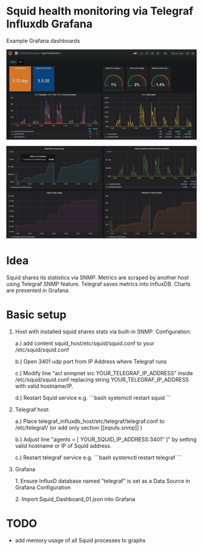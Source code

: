 # Squid health monitoring via Telegraf Influxdb Grafana

Example Grafana dashboards

![](_images/squid_grafana_example_01.png)

![](_images/squid_grafana_example_02.png)


# Idea
Squid shares its statistics via SNMP.
Metrics are scraped by another host using Telegraf SNMP feature. Telegraf saves metrics into InfluxDB.
Charts are presented in Grafana.



# Basic setup
1. Host with installed squid shares stats via built-in SNMP. Configuration:
    <p>a.) add content squid_host/etc/squid/squid.conf to your /etc/squid/squid.conf
    <p>b.) Open 3401 udp port from IP Address where Telegraf runs
    <p>c.) Modify line "acl snmpnet src YOUR_TELEGRAF_IP_ADDRESS" inside /etc/squid/squid.conf replacing string YOUR_TELEGRAF_IP_ADDRESS with valid hostname/IP.
    <p>d.) Restart Squid service e.g.
    ```bash
    systemctl restart squid
    ```

2. Telegraf host:
    <p>a.) Place telegraf_influxdb_host/etc/telegraf/telegraf.conf to /etc/telegraf/ (or add only section  [[inputs.snmp]] )
    <p>b.) Adjust line "agents = [ YOUR_SQUID_IP_ADDRESS:3401" ]" by setting valid hostname or IP of Squid address.
    <p>c.) Restart telegraf service e.g.
    ```bash
    systemctl restart telegraf
    ```

3. Grafana
    <p>1. Ensure InfluxD database named "telegraf" is set as a Data Source in Grafana Configuration
    <p>2. Import Squid_Dashboard_01.json into Grafana



# TODO
- add memory usage of all Squid processes to graphs

